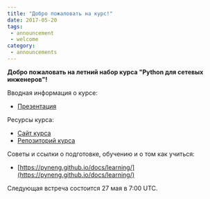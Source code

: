 ```yaml
---
title: "Добро пожаловать на курс!"
date: 2017-05-20
tags:
 - announcement
 - welcome
category:
 - announcements
---
```


__Добро пожаловать на летний набор курса "Python для сетевых инженеров"!__

Вводная информация о курсе:

* [Презентация](https://gitpitch.com/natenka/pyneng-slides/course_intro)

Ресурсы курса:

* [Сайт курса](https://pyneng.github.io/)
* [Репозиторий курса](https://github.com/pyneng/pyneng-online-jun-jul-2017)


Советы и ссылки о подготовке, обучению и о том как учиться:

* [https://pyneng.github.io/docs/learning/](https://pyneng.github.io/docs/learning/)


Следующая встреча состоится 27 мая в 7:00 UTC.

